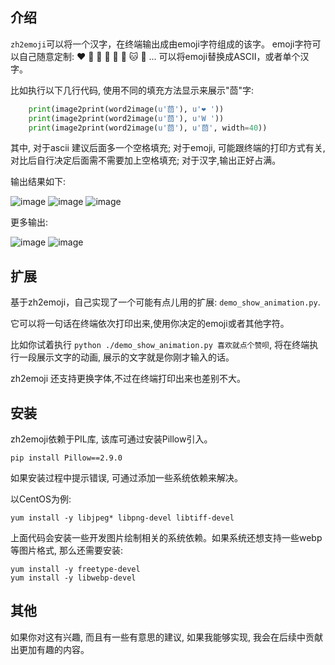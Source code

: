 ## 介绍 

`zh2emoji`可以将一个汉字，在终端输出成由emoji字符组成的该字。 emoji字符可以自己随意定制: ❤️  🐀  🐂  🐅  🐇  🐶  🐱  🐻  ...
可以将emoji替换成ASCII，或者单个汉字。

比如执行以下几行代码, 使用不同的填充方法显示来展示"茴"字:

``` python
    print(image2print(word2image(u'茴'), u'❤️ '))
    print(image2print(word2image(u'茴'), u'W '))
    print(image2print(word2image(u'茴'), u'茴', width=40))
```

其中, 对于ascii 建议后面多一个空格填充;
对于emoji, 可能跟终端的打印方式有关, 对比后自行决定后面需不需要加上空格填充;
对于汉字,输出正好占满。

输出结果如下:

![image](images/emoji_500.png)
![image](images/ascii_500.png)
![image](images/chinese_500.png)

更多输出:

![image](images/beer_500.png)
![image](images/ku_500.png)

## 扩展

基于zh2emoji，自己实现了一个可能有点儿用的扩展: `demo_show_animation.py`.

它可以将一句话在终端依次打印出来,使用你决定的emoji或者其他字符。

比如你试着执行 `python ./demo_show_animation.py 喜欢就点个赞呗`, 将在终端执行一段展示文字的动画, 展示的文字就是你刚才输入的话。

zh2emoji 还支持更换字体,不过在终端打印出来也差别不大。

## 安装

zh2emoji依赖于PIL库, 该库可通过安装Pillow引入。

    pip install Pillow==2.9.0

如果安装过程中提示错误, 可通过添加一些系统依赖来解决。

以CentOS为例:

    yum install -y libjpeg* libpng-devel libtiff-devel

上面代码会安装一些开发图片绘制相关的系统依赖。如果系统还想支持一些webp等图片格式, 那么还需要安装:

    yum install -y freetype-devel
    yum install -y libwebp-devel

## 其他

如果你对这有兴趣, 而且有一些有意思的建议, 如果我能够实现, 我会在后续中贡献出更加有趣的内容。
